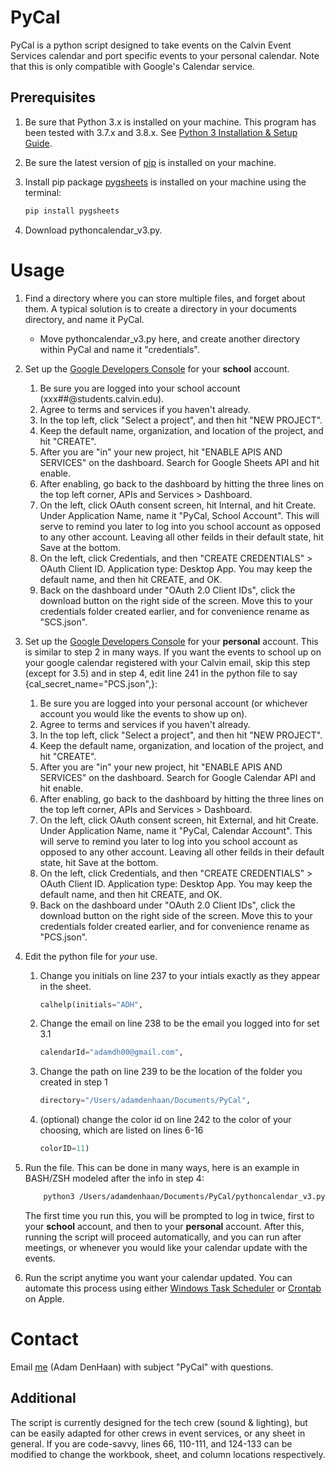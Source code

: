 # PyCal

PyCal is a python script designed to take events on the Calvin Event Services calendar and port specific events to your personal calendar. Note that this is only compatible with Google's Calendar service.

## Prerequisites

1) Be sure that Python 3.x is installed on your machine. This program has been tested with 3.7.x and 3.8.x. See [Python 3 Installation & Setup Guide](https://realpython.com/installing-python/).

2) Be sure the latest version of [pip](https://pip.pypa.io/en/stable/) is installed on your machine.

3) Install pip package [pygsheets](https://pygsheets.readthedocs.io/en/stable/) is installed on your machine using the terminal:

   ```bash
   pip install pygsheets
   ``` 

4) Download pythoncalendar_v3.py.

# Usage

1) Find a directory where you can store multiple files, and forget about them. A typical solution is to create a directory in your documents directory, and name it PyCal.

    * Move pythoncalendar_v3.py here, and create another directory within PyCal and name it "credentials".

2) Set up the [Google Developers Console](https://console.developers.google.com/) for your **school** account. 

    1) Be sure you are logged into your school account (xxx##@students.calvin.edu).
    2) Agree to terms and services if you haven't already.
    3) In the top left, click "Select a project", and then hit "NEW PROJECT".
    4) Keep the default name, organization, and location of the project, and hit "CREATE".
    5) After you are "in" your new project, hit "ENABLE APIS AND SERVICES" on the dashboard. Search for Google Sheets API and hit enable.
    6) After enabling, go back to the dashboard by hitting the three lines on the top left corner, APIs and Services > Dashboard.
    7) On the left, click OAuth consent screen, hit Internal, and hit Create. Under Application Name, name it "PyCal, School Account". This will serve to remind you later to log into you school account as opposed to any other account. Leaving all other feilds in their default state, hit Save at the bottom.
    8) On the left, click Credentials, and then "CREATE CREDENTIALS" > OAuth Client ID. Application type: Desktop App. You may keep the default name, and then hit CREATE, and OK.
    9) Back on the dashboard under "OAuth 2.0 Client IDs", click the download button on the right side of the screen. Move this to your credentials folder created earlier, and for convenience rename as "SCS.json".

3) Set up the [Google Developers Console](https://console.developers.google.com/) for your **personal** account. This is similar to step 2 in many ways. If you want the events to school up on your google calendar registered with your Calvin email, skip this step (except for 3.5) and in step 4, edit line 241 in the python file to say {cal_secret_name="PCS.json",}:

    1) Be sure you are logged into your personal account (or whichever account you would like the events to show up on).
    2) Agree to terms and services if you haven't already.
    3) In the top left, click "Select a project", and then hit "NEW PROJECT".
    4) Keep the default name, organization, and location of the project, and hit "CREATE".
    5) After you are "in" your new project, hit "ENABLE APIS AND SERVICES" on the dashboard. Search for Google Calendar API and hit enable.
    6) After enabling, go back to the dashboard by hitting the three lines on the top left corner, APIs and Services > Dashboard.
    7) On the left, click OAuth consent screen, hit External, and hit Create. Under Application Name, name it "PyCal, Calendar Account". This will serve to remind you later to log into you school account as opposed to any other account. Leaving all other feilds in their default state, hit Save at the bottom.
    8) On the left, click Credentials, and then "CREATE CREDENTIALS" > OAuth Client ID. Application type: Desktop App. You may keep the default name, and then hit CREATE, and OK.
    9) Back on the dashboard under "OAuth 2.0 Client IDs", click the download button on the right side of the screen. Move this to your credentials folder created earlier, and for convenience rename as "PCS.json".

4) Edit the python file for *your* use.
    
    1) Change you initials on line 237 to your intials exactly as they appear in the sheet. 
        ```python
        calhelp(initials="ADH",
        ```  
    2) Change the email on line 238 to be the email you logged into for set 3.1
        ```python
        calendarId="adamdh00@gmail.com",
        ``` 
    3) Change the path on line 239 to be the location of the folder you created in step 1
        ```python
        directory="/Users/adamdenhaan/Documents/PyCal",
        ``` 
    4) (optional) change the color id on line 242 to the color of your choosing, which are listed on lines 6-16
        ```python
        colorID=11)
        ``` 

5) Run the file. This can be done in many ways, here is an example in BASH/ZSH modeled after the info in step 4:
    ```Bash
        python3 /Users/adamdenhaan/Documents/PyCal/pythoncalendar_v3.py
    ```
    The first time you run this, you will be prompted to log in twice, first to your **school** account, and then to your **personal** account. After this, running the script will proceed automatically, and you can run after meetings, or whenever you would like your calendar update with the events.

6) Run the script anytime you want your calendar updated. You can automate this process using either [Windows Task Scheduler](https://www.jcchouinard.com/python-automation-using-task-scheduler/) or [Crontab](https://www.jessicayung.com/automate-running-a-script-using-crontab/) on Apple.

# Contact

Email [me](add22@students.calvin.edu) (Adam DenHaan) with subject "PyCal" with questions.

## Additional
The script is currently designed for the tech crew (sound & lighting), but can be easily adapted for other crews in event services, or any sheet in general. If you are code-savvy, lines 66, 110-111, and 124-133 can be modified to change the workbook, sheet, and column locations respectively.